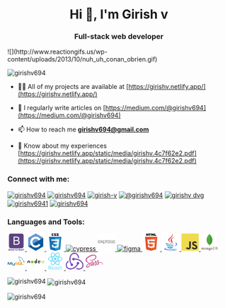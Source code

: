 <h1 align="center">Hi 👋, I'm Girish v</h1>
<h3 align="center">Full-stack web developer</h3>
![](http://www.reactiongifs.us/wp-content/uploads/2013/10/nuh_uh_conan_obrien.gif)

<p align="left"> <img src="https://komarev.com/ghpvc/?username=girishv694&label=Profile%20views&color=0e75b6&style=flat" alt="girishv694" /> </p>

- 👨‍💻 All of my projects are available at [https://girishv.netlify.app/](https://girishv.netlify.app/)

- 📝 I regularly write articles on [https://medium.com/@girishv694](https://medium.com/@girishv694)

- 📫 How to reach me **girishv694@gmail.com**

- 📄 Know about my experiences [https://girishv.netlify.app/static/media/girishv.4c7f62e2.pdf](https://girishv.netlify.app/static/media/girishv.4c7f62e2.pdf)

<h3 align="left">Connect with me:</h3>
<p align="left">
<a href="https://twitter.com/girishv694" target="blank"><img align="center" src="https://raw.githubusercontent.com/rahuldkjain/github-profile-readme-generator/master/src/images/icons/Social/twitter.svg" alt="girishv694" height="30" width="40" /></a>
<a href="https://linkedin.com/in/girishv694" target="blank"><img align="center" src="https://raw.githubusercontent.com/rahuldkjain/github-profile-readme-generator/master/src/images/icons/Social/linked-in-alt.svg" alt="girishv694" height="30" width="40" /></a>
<a href="https://stackoverflow.com/users/girish-v" target="blank"><img align="center" src="https://raw.githubusercontent.com/rahuldkjain/github-profile-readme-generator/master/src/images/icons/Social/stack-overflow.svg" alt="girish-v" height="30" width="40" /></a>
<a href="https://medium.com/@girishv694" target="blank"><img align="center" src="https://raw.githubusercontent.com/rahuldkjain/github-profile-readme-generator/master/src/images/icons/Social/medium.svg" alt="@girishv694" height="30" width="40" /></a>
<a href="https://www.youtube.com/c/girishv dvg" target="blank"><img align="center" src="https://raw.githubusercontent.com/rahuldkjain/github-profile-readme-generator/master/src/images/icons/Social/youtube.svg" alt="girishv dvg" height="30" width="40" /></a>
<a href="https://www.hackerrank.com/girishv6941" target="blank"><img align="center" src="https://raw.githubusercontent.com/rahuldkjain/github-profile-readme-generator/master/src/images/icons/Social/hackerrank.svg" alt="girishv6941" height="30" width="40" /></a>
<a href="https://www.leetcode.com/girishv694" target="blank"><img align="center" src="https://raw.githubusercontent.com/rahuldkjain/github-profile-readme-generator/master/src/images/icons/Social/leet-code.svg" alt="girishv694" height="30" width="40" /></a>
</p>

<h3 align="left">Languages and Tools:</h3>
<p align="left"> <a href="https://getbootstrap.com" target="_blank" rel="noreferrer"> <img src="https://raw.githubusercontent.com/devicons/devicon/master/icons/bootstrap/bootstrap-plain-wordmark.svg" alt="bootstrap" width="40" height="40"/> </a> <a href="https://www.cprogramming.com/" target="_blank" rel="noreferrer"> <img src="https://raw.githubusercontent.com/devicons/devicon/master/icons/c/c-original.svg" alt="c" width="40" height="40"/> </a> <a href="https://www.w3schools.com/css/" target="_blank" rel="noreferrer"> <img src="https://raw.githubusercontent.com/devicons/devicon/master/icons/css3/css3-original-wordmark.svg" alt="css3" width="40" height="40"/> </a> <a href="https://www.cypress.io" target="_blank" rel="noreferrer"> <img src="https://raw.githubusercontent.com/simple-icons/simple-icons/6e46ec1fc23b60c8fd0d2f2ff46db82e16dbd75f/icons/cypress.svg" alt="cypress" width="40" height="40"/> </a> <a href="https://expressjs.com" target="_blank" rel="noreferrer"> <img src="https://raw.githubusercontent.com/devicons/devicon/master/icons/express/express-original-wordmark.svg" alt="express" width="40" height="40"/> </a> <a href="https://www.figma.com/" target="_blank" rel="noreferrer"> <img src="https://www.vectorlogo.zone/logos/figma/figma-icon.svg" alt="figma" width="40" height="40"/> </a> <a href="https://www.w3.org/html/" target="_blank" rel="noreferrer"> <img src="https://raw.githubusercontent.com/devicons/devicon/master/icons/html5/html5-original-wordmark.svg" alt="html5" width="40" height="40"/> </a> <a href="https://www.java.com" target="_blank" rel="noreferrer"> <img src="https://raw.githubusercontent.com/devicons/devicon/master/icons/java/java-original.svg" alt="java" width="40" height="40"/> </a> <a href="https://developer.mozilla.org/en-US/docs/Web/JavaScript" target="_blank" rel="noreferrer"> <img src="https://raw.githubusercontent.com/devicons/devicon/master/icons/javascript/javascript-original.svg" alt="javascript" width="40" height="40"/> </a> <a href="https://www.mongodb.com/" target="_blank" rel="noreferrer"> <img src="https://raw.githubusercontent.com/devicons/devicon/master/icons/mongodb/mongodb-original-wordmark.svg" alt="mongodb" width="40" height="40"/> </a> <a href="https://www.mysql.com/" target="_blank" rel="noreferrer"> <img src="https://raw.githubusercontent.com/devicons/devicon/master/icons/mysql/mysql-original-wordmark.svg" alt="mysql" width="40" height="40"/> </a> <a href="https://nodejs.org" target="_blank" rel="noreferrer"> <img src="https://raw.githubusercontent.com/devicons/devicon/master/icons/nodejs/nodejs-original-wordmark.svg" alt="nodejs" width="40" height="40"/> </a> <a href="https://reactjs.org/" target="_blank" rel="noreferrer"> <img src="https://raw.githubusercontent.com/devicons/devicon/master/icons/react/react-original-wordmark.svg" alt="react" width="40" height="40"/> </a> <a href="https://redux.js.org" target="_blank" rel="noreferrer"> <img src="https://raw.githubusercontent.com/devicons/devicon/master/icons/redux/redux-original.svg" alt="redux" width="40" height="40"/> </a> <a href="https://sass-lang.com" target="_blank" rel="noreferrer"> <img src="https://raw.githubusercontent.com/devicons/devicon/master/icons/sass/sass-original.svg" alt="sass" width="40" height="40"/> </a> </p>

<p><img align="left" src="https://github-readme-stats.vercel.app/api/top-langs?username=girishv694&show_icons=true&locale=en&layout=compact" alt="girishv694" /></p>

<p>&nbsp;<img align="center" src="https://github-readme-stats.vercel.app/api?username=girishv694&show_icons=true&locale=en" alt="girishv694" /></p>

<p><img align="center" src="https://github-readme-streak-stats.herokuapp.com/?user=girishv694&" alt="girishv694" /></p>

